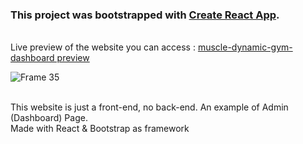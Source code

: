 ### This project was bootstrapped with [Create React App](https://github.com/facebook/create-react-app).

\
Live preview of the website you can access : [muscle-dynamic-gym-dashboard preview](https://aprizalabyan.github.io/e-gym-dashboard/)

![Frame 35](https://github.com/aprizalabyan/e-gym-dashboard/assets/43059793/19cc0828-4bd0-420b-b2ad-1c3770729bb6)

\
This website is just a front-end, no back-end. An example of Admin (Dashboard) Page.\
   Made with React & Bootstrap as framework

